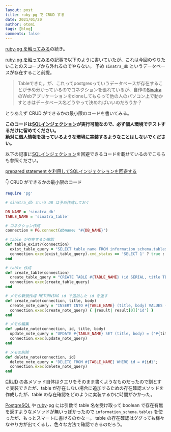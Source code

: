 ```yaml
---
layout: post
title: ruby-pg で CRUD する
date: 2021/01/20
author: otomi
tags: [blog]
comments: false
---
```


[ruby-pg を触ってみる](http://localhost:4000/trying-to-touch-ruby-pg/)の続き。

<!-- more -->

[ruby-pg を触ってみる](http://localhost:4000/trying-to-touch-ruby-pg/)の記事で以下のように書いていたが、これは今回のやりたいことのスコープから外れるのでやらない。 予め `sinatra_db` というデータベースが存在すること前提。

> Tableできた。が、これってpostgresっていうデータベースが存在することが予め分かっているのでコネクションを張れているが、自作の[Sinatra](http://d.hatena.ne.jp/keyword/Sinatra)のWebアプリケーションをcloneしてもらって他の人のパソコン上で動かすときはデータベース名どうやって決めればいいのだろうか？

とりあえず CRUD ができるかの最小限のコードを書いてみる。

**このコードは[SQLインジェクション](http://d.hatena.ne.jp/keyword/SQL%A5%A4%A5%F3%A5%B8%A5%A7%A5%AF%A5%B7%A5%E7%A5%F3)が実行可能なので、必ず個人環境でテストするだけに留めてください。  
絶対に個人情報を扱っているような環境に実装するようなことはしないでください。**

以下の記事に[SQLインジェクション](http://d.hatena.ne.jp/keyword/SQL%A5%A4%A5%F3%A5%B8%A5%A7%A5%AF%A5%B7%A5%E7%A5%F3)を回避できるコードを載せているのでこちらも参照ください。

[prepared statement を利用してSQLインジェクションを回避する](http://localhost:4000/avoiding-sql-Injection/)

👇 CRUD ができるかの最小限のコード

```ruby
require 'pg'

# sinatra_db という DB は予め作成しておく

DB_NAME = 'sinatra_db'
TABLE_NAME = 'sinatra_table'

# コネクション作成 
connection = PG.connect(dbname: "#{DB_NAME}")

# table が存在するか確認
def table_exist?(connection)
  exist_table_query = "SELECT table_name FROM information_schema.tables WHERE table_name = '#{TABLE_NAME}'"
  connection.exec(exist_table_query).cmd_status == 'SELECT 1' ? true : false
end

# table 作成
def create_table(connection)
  create_table_query = "CREATE TABLE #{TABLE_NAME} (id SERIAL, title TEXT NOT NULL, body TEXT)"
  connection.exec(create_table_query)
end

# メモの新規作成 RETURNING id で追加した id を返す
def create_note(connection, title, body)
  create_note_query = "INSERT INTO #{TABLE_NAME} (title, body) VALUES ('#{title}', '#{body}') RETURNING id"
  connection.exec(create_note_query) { |result| result[0]['id'] }
end

# メモの編集
def update_note(connection, id, title, body)
  update_note_query = "UPDATE #{TABLE_NAME} SET (title, body) = ('#{title}', '#{body}') WHERE id = #{id}";
  connection.exec(update_note_query)
end

# メモの削除
def delete_note(connection, id)
  delete_note_query = "DELETE FROM #{TABLE_NAME} WHERE id = #{id}";
  connection.exec(delete_note_query)
end
```

[CRUD](http://d.hatena.ne.jp/keyword/CRUD) の各メソッド自体はクエリをそのまま書くようなものだったので割とすぐ実装できたが、table が存在しない場合に追加するための存在確認メソッドを作成したが、table の存在確認をどのように実装するかに時間がかかった。

[PostgreSQL](http://d.hatena.ne.jp/keyword/PostgreSQL) や [ruby](http://d.hatena.ne.jp/keyword/ruby)-pg には引数で table 名を受け取って boolean で存在有無を返すようなメソッドが無いっぽかったので `information_schema.tables` を使ったが、もっとスマートに書けるのかなー。 table の存在確認はググっても様々なやり方が出てくるし、色々な方法で確認できるのだろう。

